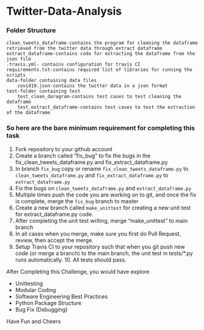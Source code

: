 # Twitter-Data-Analysis


### Folder Structure
    clean_tweets_dataframe-contains the program for cleaning the dataframe retrieved from the twitter data through extract dataframe
    extract_dataframe-contains code for extracting the dataframe from the json file
    .travis.yml- contains configuration for travis CI
    requirements.txt-contains required list of libraries for running the scripts
    data-folder containing data files
        covid19.json-contains the twitter data in a json format
    test-folder containing test
        test_clean_daragram-contains test cases to test cleaning the dataframe
        test_extract_dataframe-contains test cases to test the extraction of the dataframe


### So here are the bare minimum requirement for completing this task

1. Fork repository to your github account
2. Create a branch called “fix_bug” to fix the bugs in the fix_clean_tweets_dataframe.py and fix_extract_dataframe.py 
3. In branch `fix_bug` copy or rename `fix_clean_tweets_dataframe.py` to `clean_tweets_dataframe.py` and `fix_extract_dataframe.py`  to `extract_dataframe.py` 
4. Fix the bugs on `clean_tweets_dataframe.py` and `extract_dataframe.py` 
5. Multiple times push the code you are working on to git, and once the fix is complete, merge the `fix_bug` branch to master
6. Create a new branch called `make_unittest` for creating a new unit test for extract_dataframe.py code.
7. After completing the unit test writing, merge  “make_unittest”  to main branch
8. In all cases when you merge, make sure you first do Pull Request, review, then accept the merge.
9. Setup Travis CI to your repository such that when you git push new code (or merge a branch) to the main branch, the unit test in tests/*.py runs automatically. 10. All tests should pass.

After Completing this Challenge, you would have explore  

- Unittesting
- Modular Coding
- Software Engineering Best Practices
- Python Package Structure
- Bug Fix (Debugging)

Have Fun and Cheers
